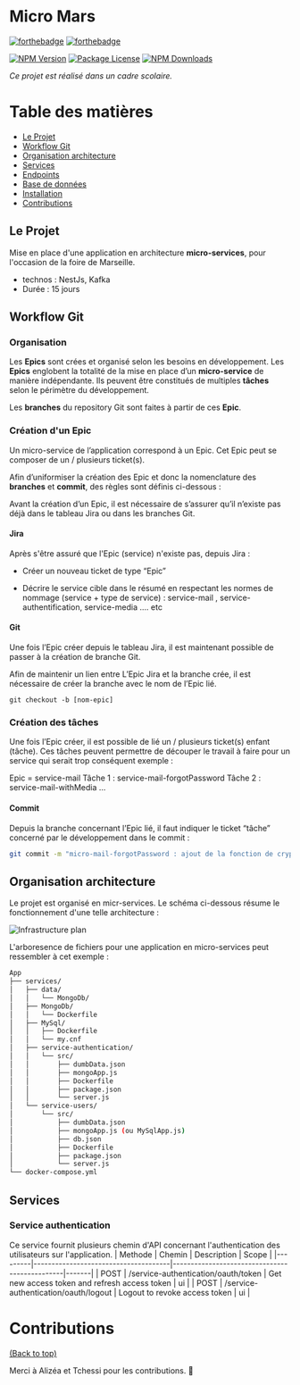 # Micro Mars

[![forthebadge](https://forthebadge.com/images/badges/made-with-javascript.svg)](https://forthebadge.com)
[![forthebadge](https://forthebadge.com/images/badges/works-on-my-machine.svg)](https://forthebadge.com)

<a href="https://www.npmjs.com/~nestjscore"><img src="https://img.shields.io/npm/v/@nestjs/core.svg" alt="NPM Version" /></a>
<a href="https://www.npmjs.com/~nestjscore"><img src="https://img.shields.io/npm/l/@nestjs/core.svg" alt="Package License" /></a>
<a href="https://www.npmjs.com/~nestjscore"><img src="https://img.shields.io/npm/dm/@nestjs/core.svg" alt="NPM Downloads" /></a>

*Ce projet est réalisé dans un cadre scolaire.*

# Table des matières

- [Le Projet](#le-projet)
- [Workflow Git](#workflow-git)
- [Organisation architecture](#organisation-architecture)
- [Services](#services)
- [Endpoints](#endpoints)
- [Base de données](#BDD)
- [Installation](#installation)
- [Contributions](#contributing)

## Le Projet

Mise en place d'une application en architecture **micro-services**, pour l'occasion de la foire de Marseille. 

- technos : NestJs, Kafka
- Durée : 15 jours

## Workflow Git

### Organisation 

Les **Epics** sont crées et organisé selon les besoins en développement. Les **Epics** englobent la totalité de la mise en place d’un **micro-service** de manière indépendante. Ils peuvent être constitués de multiples **tâches** selon le périmètre du développement.

Les **branches** du repository Git sont faites à partir de ces **Epic**. 

### Création d'un Epic

Un micro-service de l’application correspond à un Epic. Cet Epic peut se composer de un / plusieurs ticket(s). 

Afin d’uniformiser la création des Epic et donc la nomenclature des **branches** et **commit**, des règles sont définis ci-dessous : 

Avant la création d’un Epic, il est nécessaire de s’assurer qu’il n’existe pas déjà dans le tableau Jira ou dans les branches Git.

#### Jira
Après s'être assuré que l'Epic (service) n'existe pas, depuis Jira :

- Créer un nouveau ticket de type “Epic”

- Décrire le service cible dans le résumé en respectant les normes de nommage (service + type de service) :
service-mail , service-authentification, service-media .... etc

#### Git
Une fois l’Epic créer depuis le tableau Jira, il est maintenant possible de passer à la création de branche Git.

Afin de maintenir un lien entre L’Epic Jira et la branche crée, il est nécessaire de créer la branche avec le nom de l’Epic lié.
```Shell
git checkout -b [nom-epic]
 ```

### Création des tâches

Une fois l’Epic créer, il est possible de lié un / plusieurs ticket(s) enfant (tâche). Ces tâches peuvent permettre de découper le travail à faire pour un service qui serait trop conséquent exemple : 

Epic = service-mail
Tâche 1 : service-mail-forgotPassword
Tâche 2 : service-mail-withMedia
... 

#### Commit
Depuis la branche concernant l’Epic lié, il faut indiquer le ticket “tâche” concerné par le développement dans le commit : 
```bash
git commit -m "micro-mail-forgotPassword : ajout de la fonction de cryptage du mot de passe"
```

## Organisation architecture

Le projet est organisé en micr-services. Le schéma ci-dessous résume le fonctionnement d'une telle architecture : 

![Infrastructure plan](http://res.cloudinary.com/imrenagi-com/image/upload/v1494871114/Untitled_cwhlwy.png)

L'arboresence de fichiers pour une application en micro-services peut ressembler à cet exemple : 
```bash
App
├── services/
│   ├── data/
│   │   └── MongoDb/
│   ├── MongoDb/
│   │   └── Dockerfile
│   ├── MySql/
│   │   ├── Dockerfile
│   │   └── my.cnf
│   ├── service-authentication/
│   │   └── src/
│   │       ├── dumbData.json
│   │       ├── mongoApp.js
│   │       ├── Dockerfile
│   │       ├── package.json
│   │       └── server.js
│   └── service-users/
│       └── src/
│           ├── dumbData.json
│           ├── mongoApp.js (ou MySqlApp.js)
│           ├── db.json
│           ├── Dockerfile
│           ├── package.json
│           └── server.js
└── docker-compose.yml
```

## Services

### Service authentication 
Ce service fournit plusieurs chemin d'API concernant l'authentication des utilisateurs sur l'application.
| Methode | Chemin                               | Description                                   | Scope |
|---------|--------------------------------------|-----------------------------------------------|-------|
| POST    | /service-authentication/oauth/token  | Get new access token and refresh access token | ui    |
| POST    | /service-authentication/oauth/logout | Logout to revoke access token                 | ui    |


# Contributions

[(Back to top)](#table-of-contents)

Merci à Alizéa et Tchessi pour les contributions. :tada:












